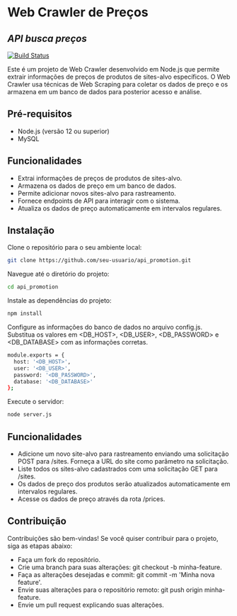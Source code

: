# Web Crawler de Preços
## _API busca preços_


[![Build Status](https://app.travis-ci.com/vitorbelo/api_promotion.svg?branch=master)](https://app.travis-ci.com/vitorbelo/api_promotion)

Este é um projeto de Web Crawler desenvolvido em Node.js que permite extrair informações de preços de produtos de sites-alvo específicos. O Web Crawler usa técnicas de Web Scraping para coletar os dados de preço e os armazena em um banco de dados para posterior acesso e análise.

## Pré-requisitos

- Node.js (versão 12 ou superior)
- MySQL


## Funcionalidades

- Extrai informações de preços de produtos de sites-alvo.
- Armazena os dados de preço em um banco de dados.
- Permite adicionar novos sites-alvo para rastreamento.
- Fornece endpoints de API para interagir com o sistema.
- Atualiza os dados de preço automaticamente em intervalos regulares.

## Instalação

Clone o repositório para o seu ambiente local:

```sh
git clone https://github.com/seu-usuario/api_promotion.git
```

Navegue até o diretório do projeto:

```sh
cd api_promotion
```

Instale as dependências do projeto:

```sh
npm install
```

Configure as informações do banco de dados no arquivo config.js. Substitua os valores em <DB_HOST>, <DB_USER>, <DB_PASSWORD> e <DB_DATABASE> com as informações corretas.

```sh
module.exports = {
  host: '<DB_HOST>',
  user: '<DB_USER>',
  password: '<DB_PASSWORD>',
  database: '<DB_DATABASE>'
};
```

Execute o servidor:

```sh
node server.js
```

## Funcionalidades

- Adicione um novo site-alvo para rastreamento enviando uma solicitação POST para /sites. Forneça a URL do site como parâmetro na solicitação.
- Liste todos os sites-alvo cadastrados com uma solicitação GET para /sites.
- Os dados de preço dos produtos serão atualizados automaticamente em intervalos regulares.
- Acesse os dados de preço através da rota /prices.

## Contribuição
Contribuições são bem-vindas! Se você quiser contribuir para o projeto, siga as etapas abaixo:
- Faça um fork do repositório.
- Crie uma branch para suas alterações: git checkout -b minha-feature.
- Faça as alterações desejadas e commit: git commit -m 'Minha nova feature'.
- Envie suas alterações para o repositório remoto: git push origin minha-feature.
- Envie um pull request explicando suas alterações.

